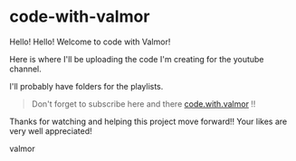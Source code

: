 # code-with-valmor

Hello! Hello!
Welcome to code with Valmor!

Here is where I'll be uploading the code I'm creating for the youtube channel.

I'll probably have folders for the playlists.

> Don't forget to subscribe here and there [code.with.valmor]([url](https://www.youtube.com/@code.valmor)) !!

Thanks for watching and helping this project move forward!! Your likes are very well appreciated!

valmor
